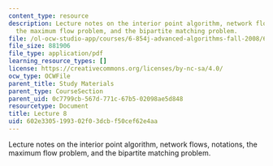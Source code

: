 ```yaml
---
content_type: resource
description: Lecture notes on the interior point algorithm, network flows, notations,
  the maximum flow problem, and the bipartite matching problem.
file: /ol-ocw-studio-app/courses/6-854j-advanced-algorithms-fall-2008/602e3305199302f03dcbf50cef62e4aa_lect10_10.pdf
file_size: 881906
file_type: application/pdf
learning_resource_types: []
license: https://creativecommons.org/licenses/by-nc-sa/4.0/
ocw_type: OCWFile
parent_title: Study Materials
parent_type: CourseSection
parent_uid: 0c7799cb-567d-771c-67b5-02098ae5d848
resourcetype: Document
title: Lecture 8
uid: 602e3305-1993-02f0-3dcb-f50cef62e4aa
---
```

Lecture notes on the interior point algorithm, network flows, notations, the maximum flow problem, and the bipartite matching problem.